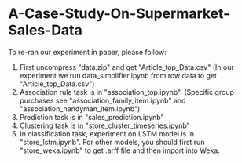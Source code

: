 # A-Case-Study-On-Supermarket-Sales-Data
To re-ran our experiment in paper, please follow:
1. First uncompress "data.zip" and get "Article_top_Data.csv" 
   (In our experiment we run data_simplifier.ipynb from row data to get "Article_top_Data.csv")  
2. Association rule task is in "association_top.ipynb". 
   (Specific group purchases see "association_family_item.ipynb" and "association_handyman_item.ipynb")
3. Prediction task is in "sales_prediction.ipynb"
4. Clustering task is in "store_cluster_timeseries.ipynb"  
5. In classification task, experiment on LSTM model is in "store_lstm.ipynb". For other models, you should first run "store_weka.ipynb" to get .arff file and then import into Weka.